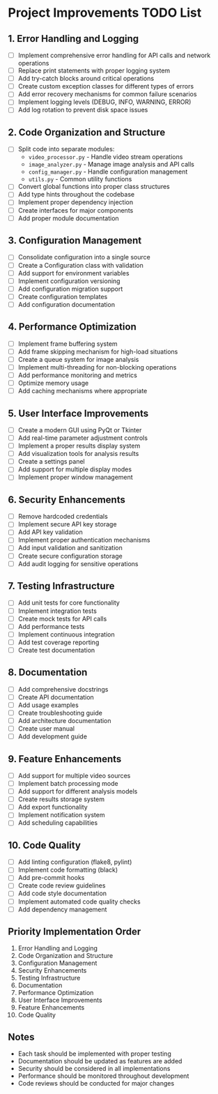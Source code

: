 # Project Improvements TODO List

## 1. Error Handling and Logging
- [ ] Implement comprehensive error handling for API calls and network operations
- [ ] Replace print statements with proper logging system
- [ ] Add try-catch blocks around critical operations
- [ ] Create custom exception classes for different types of errors
- [ ] Add error recovery mechanisms for common failure scenarios
- [ ] Implement logging levels (DEBUG, INFO, WARNING, ERROR)
- [ ] Add log rotation to prevent disk space issues

## 2. Code Organization and Structure
- [ ] Split code into separate modules:
  - `video_processor.py` - Handle video stream operations
  - `image_analyzer.py` - Manage image analysis and API calls
  - `config_manager.py` - Handle configuration management
  - `utils.py` - Common utility functions
- [ ] Convert global functions into proper class structures
- [ ] Add type hints throughout the codebase
- [ ] Implement proper dependency injection
- [ ] Create interfaces for major components
- [ ] Add proper module documentation

## 3. Configuration Management
- [ ] Consolidate configuration into a single source
- [ ] Create a Configuration class with validation
- [ ] Add support for environment variables
- [ ] Implement configuration versioning
- [ ] Add configuration migration support
- [ ] Create configuration templates
- [ ] Add configuration documentation

## 4. Performance Optimization
- [ ] Implement frame buffering system
- [ ] Add frame skipping mechanism for high-load situations
- [ ] Create a queue system for image analysis
- [ ] Implement multi-threading for non-blocking operations
- [ ] Add performance monitoring and metrics
- [ ] Optimize memory usage
- [ ] Add caching mechanisms where appropriate

## 5. User Interface Improvements
- [ ] Create a modern GUI using PyQt or Tkinter
- [ ] Add real-time parameter adjustment controls
- [ ] Implement a proper results display system
- [ ] Add visualization tools for analysis results
- [ ] Create a settings panel
- [ ] Add support for multiple display modes
- [ ] Implement proper window management

## 6. Security Enhancements
- [ ] Remove hardcoded credentials
- [ ] Implement secure API key storage
- [ ] Add API key validation
- [ ] Implement proper authentication mechanisms
- [ ] Add input validation and sanitization
- [ ] Create secure configuration storage
- [ ] Add audit logging for sensitive operations

## 7. Testing Infrastructure
- [ ] Add unit tests for core functionality
- [ ] Implement integration tests
- [ ] Create mock tests for API calls
- [ ] Add performance tests
- [ ] Implement continuous integration
- [ ] Add test coverage reporting
- [ ] Create test documentation

## 8. Documentation
- [ ] Add comprehensive docstrings
- [ ] Create API documentation
- [ ] Add usage examples
- [ ] Create troubleshooting guide
- [ ] Add architecture documentation
- [ ] Create user manual
- [ ] Add development guide

## 9. Feature Enhancements
- [ ] Add support for multiple video sources
- [ ] Implement batch processing mode
- [ ] Add support for different analysis models
- [ ] Create results storage system
- [ ] Add export functionality
- [ ] Implement notification system
- [ ] Add scheduling capabilities

## 10. Code Quality
- [ ] Add linting configuration (flake8, pylint)
- [ ] Implement code formatting (black)
- [ ] Add pre-commit hooks
- [ ] Create code review guidelines
- [ ] Add code style documentation
- [ ] Implement automated code quality checks
- [ ] Add dependency management

## Priority Implementation Order
1. Error Handling and Logging
2. Code Organization and Structure
3. Configuration Management
4. Security Enhancements
5. Testing Infrastructure
6. Documentation
7. Performance Optimization
8. User Interface Improvements
9. Feature Enhancements
10. Code Quality

## Notes
- Each task should be implemented with proper testing
- Documentation should be updated as features are added
- Security should be considered in all implementations
- Performance should be monitored throughout development
- Code reviews should be conducted for major changes
